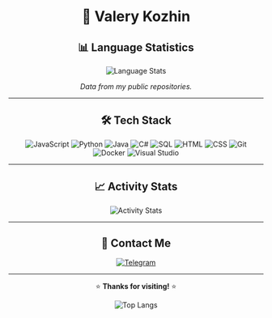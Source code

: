 <div align="center">
  <img src="https://komarev.com/ghpvc/?username=valery19&style=flat-square&color=blue" alt=""/>
</div>

<div align="center">

# 🚀 Valery Kozhin

## 📊 Language Statistics

![Language Stats](https://github-readme-stats.vercel.app/api/top-langs/?username=valery19&layout=compact&theme=radical&hide_border=true)

*Data from my public repositories.*

---

## 🛠️ Tech Stack

![JavaScript](https://img.shields.io/badge/JavaScript-F7DF1E?style=flat&logo=javascript&logoColor=black)
![Python](https://img.shields.io/badge/Python-3776AB?style=flat&logo=python&logoColor=white)
![Java](https://img.shields.io/badge/Java-ED8B00?style=flat&logo=openjdk&logoColor=white)
![C#](https://img.shields.io/badge/C%23-239120?style=flat&logo=c-sharp&logoColor=white)
![SQL](https://img.shields.io/badge/SQL-4479A1?style=flat&logo=mysql&logoColor=white)
![HTML](https://img.shields.io/badge/HTML-E34F26?style=flat&logo=html5&logoColor=white)
![CSS](https://img.shields.io/badge/CSS-1572B6?style=flat&logo=css3&logoColor=white)
![Git](https://img.shields.io/badge/Git-F05032?style=flat&logo=git&logoColor=white)
![Docker](https://img.shields.io/badge/Docker-2496ED?style=flat&logo=docker&logoColor=white)
![Visual Studio](https://img.shields.io/badge/Visual_Studio-5C2D91?style=flat&logo=visual-studio&logoColor=white)

---

## 📈 Activity Stats

![Activity Stats](https://github-readme-stats.vercel.app/api?username=valery19&show_icons=true&theme=radical&hide_border=true&include_all_commits=true)

---

## 📱 Contact Me

[![Telegram](https://img.shields.io/badge/Telegram-2CA5E0?style=for-the-badge&logo=telegram&logoColor=white)](https://t.me/Desert_Lis)

---

⭐ **Thanks for visiting!** ⭐

![Top Langs](https://github-readme-stats.vercel.app/api/top-langs/?username=valeru19k&layout=donut&exclude_repo=Web-developments&langs_count=8)
</div>
